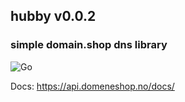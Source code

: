## hubby v0.0.2
### simple domain.shop dns library

![Go](https://github.com/ravndaa/hubby/workflows/Go/badge.svg)

Docs: https://api.domeneshop.no/docs/